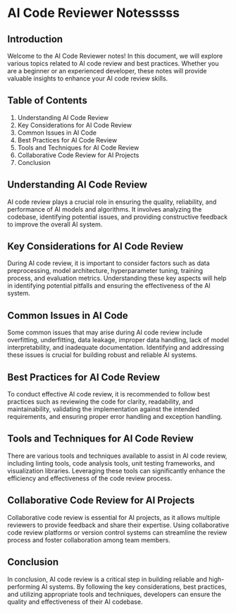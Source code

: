 # AI Code Reviewer Notesssss

## Introduction

Welcome to the AI Code Reviewer notes! In this document, we will explore various topics related to AI code review and best practices. Whether you are a beginner or an experienced developer, these notes will provide valuable insights to enhance your AI code review skills.

## Table of Contents

1. Understanding AI Code Review
2. Key Considerations for AI Code Review
3. Common Issues in AI Code
4. Best Practices for AI Code Review
5. Tools and Techniques for AI Code Review
6. Collaborative Code Review for AI Projects
7. Conclusion

## Understanding AI Code Review

AI code review plays a crucial role in ensuring the quality, reliability, and performance of AI models and algorithms. It involves analyzing the codebase, identifying potential issues, and providing constructive feedback to improve the overall AI system.

## Key Considerations for AI Code Review

During AI code review, it is important to consider factors such as data preprocessing, model architecture, hyperparameter tuning, training process, and evaluation metrics. Understanding these key aspects will help in identifying potential pitfalls and ensuring the effectiveness of the AI system.

## Common Issues in AI Code

Some common issues that may arise during AI code review include overfitting, underfitting, data leakage, improper data handling, lack of model interpretability, and inadequate documentation. Identifying and addressing these issues is crucial for building robust and reliable AI systems.

## Best Practices for AI Code Review

To conduct effective AI code review, it is recommended to follow best practices such as reviewing the code for clarity, readability, and maintainability, validating the implementation against the intended requirements, and ensuring proper error handling and exception handling.

## Tools and Techniques for AI Code Review

There are various tools and techniques available to assist in AI code review, including linting tools, code analysis tools, unit testing frameworks, and visualization libraries. Leveraging these tools can significantly enhance the efficiency and effectiveness of the code review process.

## Collaborative Code Review for AI Projects

Collaborative code review is essential for AI projects, as it allows multiple reviewers to provide feedback and share their expertise. Using collaborative code review platforms or version control systems can streamline the review process and foster collaboration among team members.

## Conclusion

In conclusion, AI code review is a critical step in building reliable and high-performing AI systems. By following the key considerations, best practices, and utilizing appropriate tools and techniques, developers can ensure the quality and effectiveness of their AI codebase.
